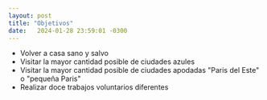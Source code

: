 ```yaml
---
layout: post
title: "Objetivos"
date:   2024-01-28 23:59:01 -0300
---
```

- Volver a casa sano y salvo
- Visitar la mayor cantidad posible de ciudades azules
- Visitar la mayor cantidad posible de ciudades apodadas "Paris del Este" o "pequeña Paris"
- Realizar doce trabajos voluntarios diferentes